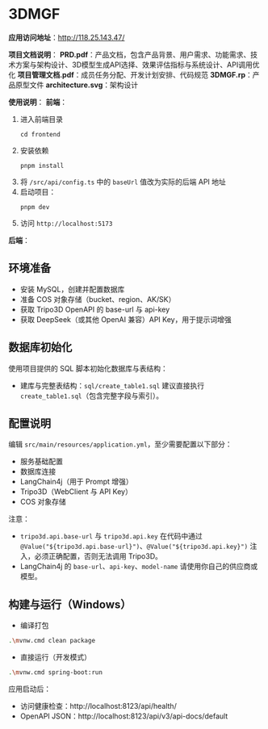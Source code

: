 # 3DMGF

**应用访问地址**：http://118.25.143.47/

**项目文档说明**：
**PRD.pdf**：产品文档，包含产品背景、用户需求、功能需求、技术方案与架构设计、3D模型生成API选择、效果评估指标与系统设计、API调用优化
**项目管理文档.pdf**：成员任务分配、开发计划安排、代码规范
**3DMGF.rp**：产品原型文件
**architecture.svg**：架构设计

**使用说明**：
****前端****：
1. 进入前端目录
    ```
    cd frontend
    ```
2. 安装依赖
    ```
    pnpm install
    ```
3. 将 `/src/api/config.ts` 中的 `baseUrl` 值改为实际的后端 API 地址
4. 启动项目：
    ```
    pnpm dev
    ```
5. 访问 `http://localhost:5173`

****后端****：
## 环境准备
- 安装 MySQL，创建并配置数据库
- 准备 COS 对象存储（bucket、region、AK/SK）
- 获取 Tripo3D OpenAPI 的 base-url 与 api-key
- 获取 DeepSeek（或其他 OpenAI 兼容）API Key，用于提示词增强

## 数据库初始化
使用项目提供的 SQL 脚本初始化数据库与表结构：
- 建库与完整表结构：`sql/create_table1.sql`
建议直接执行 `create_table1.sql`（包含完整字段与索引）。

## 配置说明
编辑 `src/main/resources/application.yml`，至少需要配置以下部分：
- 服务基础配置
- 数据库连接
- LangChain4j（用于 Prompt 增强）
- Tripo3D（WebClient 与 API Key）
- COS 对象存储

注意：
- `tripo3d.api.base-url` 与 `tripo3d.api.key` 在代码中通过 `@Value("${tripo3d.api.base-url}")`、`@Value("${tripo3d.api.key}")` 注入，必须正确配置，否则无法调用 Tripo3D。
- LangChain4j 的 `base-url`、`api-key`、`model-name` 请使用你自己的供应商或模型。

## 构建与运行（Windows）
- 编译打包
```bash
.\mvnw.cmd clean package
```
- 直接运行（开发模式）
```bash
.\mvnw.cmd spring-boot:run
```
应用启动后：
- 访问健康检查：http://localhost:8123/api/health/
- OpenAPI JSON：http://localhost:8123/api/v3/api-docs/default



